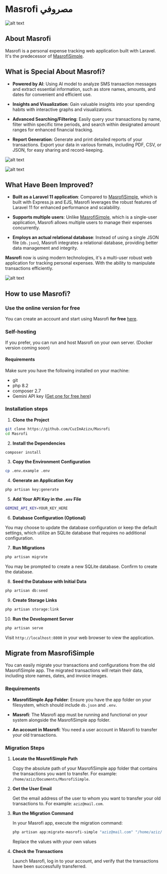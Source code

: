 # Masrofi مصروفي

![alt text](assets/image1.png)

## About Masrofi

Masrofi is a personal expense tracking web application built with Laravel. It's the predecessor of [MasrofiSimple](https://github.com/CuzImAzizx/MasrofiSimple).

## What is Special About Masrofi?
- **Powered by AI**: Using AI model to analyze SMS transaction messages and extract essential information, such as store names, amounts, and dates for convenient and efficient use.

- **Insights and Visualization**: Gain valuable insights into your spending habits with interactive graphs and visualizations.

- **Advanced Searching/Filtering**: Easily query your transactions by name, filter within specific time periods, and search within designated amount ranges for enhanced financial tracking.

- **Report Generation**: Generate and print detailed reports of your transactions. Export your data in various formats, including PDF, CSV, or JSON, for easy sharing and record-keeping.

![alt text](assets/image22.png)

![alt text](assets/image4.png)

## What Have Been Improved?

- **Built as a Laravel 11 application**: Compared to [MasrofiSimple](https://github.com/CuzImAzizx/MasrofiSimple), which is built with Express.js and EJS, Masrofi leverages the robust features of Laravel 11 for enhanced performance and scalability.

- **Supports multiple users**: Unlike [MasrofiSimple](https://github.com/CuzImAzizx/MasrofiSimple), which is a single-user application, Masrofi allows multiple users to manage their expenses concurrently.

- **Employs an actual relational database**: Instead of using a single JSON file (`db.json`), Masrofi integrates a relational database, providing better data management and integrity.

**Masrofi** now is using modern technologies, it's a multi-user robust web application for tracking personal expenses. With the ability to manipulate transactions efficiently.

![alt text](assets/image31.png)

## How to use Masrofi?

### Use the online version for free
You can create an account and start using Masrofi **for free** [here](https://masrofi.realaziz.xyz/).

### Self-hosting

If you prefer, you can run and host Masrofi on your own server. (Docker version coming soon)

#### Requirements
Make sure you have the following installed on your machine:
- git
- php 8.2
- composer 2.7
- Gemini API key ([Get one for free here](https://ai.google.dev/gemini-api/docs/api-key#:~:text=You%20can%20create%20a%20key%20with%20a%20few%20clicks%20in%20Google%20AI%20Studio))

### Installation steps

1. **Clone the Project**
```bash
git clone https://github.com/CuzImAzizx/Masrofi
cd Masrofi
```

2. **Install the Dependencies**
```bash
composer install
```

3. **Copy the Environment Configuration**
```bash
cp .env.example .env
```

4. **Generate an Application Key**
```bash
php artisan key:generate
```

5. **Add Your API Key in the `.env` File**
```bash
GEMINI_API_KEY=YOUR_KEY_HERE
```

6. **Database Configuration (Optional)**

You may choose to update the database configuration or keep the default settings, which utilize an SQLite database that requires no additional configuration.

7. **Run Migrations**
```bash
php artisan migrate
```
You may be prompted to create a new SQLite database. Confirm to create the database.

8. **Seed the Database with Initial Data**
```bash
php artisan db:seed
```

9. **Create Storage Links**
```bash
php artisan storage:link
```

10. **Run the Development Server**
```bash
php artisan serve
```
Visit `http://localhost:8000` in your web browser to view the application.

## Migrate from MasrofiSimple

You can easily migrate your transactions and configurations from the old MasrofiSimple app. The migrated transactions will retain their data, including store names, dates, and invoice images.

### Requirements
- **MasrofiSimple App Folder**: Ensure you have the app folder on your filesystem, which should include `db.json` and `.env`.
  
- **Masrofi**: The Masrofi app must be running and functional on your system alongside the MasrofiSimple app folder.

- **An account in Masrofi**: You need a user account in Masrofi to transfer your old transactions.


### Migration Steps

1. **Locate the MasrofiSimple Path**

   Copy the absolute path of your MasrofiSimple app folder that contains the transactions you want to transfer. For example: `/home/aziz/Documents/MasrofiSimple`.

2. **Get the User Email**

   Get the email address of the user to whom you want to transfer your old transactions to. For example: `aziz@mail.com`.

3. **Run the Migration Command**

   In your Masrofi app, execute the migration command:

   ```bash
   php artisan app:migrate-masrofi-simple "aziz@mail.com" "/home/aziz/Documents/MasrofiSimple"
   ```

    Replace the values with your own values

4. **Check the Transactions**

   Launch Masrofi, log in to your account, and verify that the transactions have been successfully transferred.